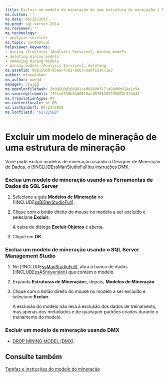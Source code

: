 ```yaml
---
title: Excluir um modelo de mineração de uma estrutura de mineração | Microsoft Docs
ms.custom: ''
ms.date: 06/13/2017
ms.prod: sql-server-2014
ms.reviewer: ''
ms.technology:
- analysis-services
ms.topic: conceptual
helpviewer_keywords:
- mining structures [Analysis Services], mining models
- deleting mining models
- removing mining models
- mining models [Analysis Services], deleting
ms.assetid: 9ab1506b-856e-4762-a663-5adf15ac71e3
author: minewiskan
ms.author: owend
manager: craigg
ms.openlocfilehash: 2b09560d26d201ced8160bf171a92dbb618a1c94
ms.sourcegitcommit: f7fced330b64d6616aeb8766747295807c92dd41
ms.translationtype: MT
ms.contentlocale: pt-BR
ms.lasthandoff: 04/23/2019
ms.locfileid: "62722568"
---
```

# <a name="delete-a-mining-model-from-a-mining-structure"></a>Excluir um modelo de mineração de uma estrutura de mineração
  Você pode excluir modelos de mineração usando o Designer de Mineração de Dados, o [!INCLUDE[ssManStudioFull](../../includes/ssmanstudiofull-md.md)]ou instruções DMX.  
  
### <a name="delete-a-mining-model-using-sql-server-data-tools"></a>Exclua um modelo de mineração usando as Ferramentas de Dados do SQL Server  
  
1.  Selecione a guia **Modelos de Mineração** no [!INCLUDE[ssBIDevStudioFull](../../includes/ssbidevstudiofull-md.md)].  
  
2.  Clique com o botão direito do mouse no modelo a ser excluído e selecione **Excluir**.  
  
     A caixa de diálogo **Excluir Objetos** é aberta.  
  
3.  Clique em **OK**.  
  
### <a name="delete-a-mining-model-using-sql-server-management-studio"></a>Exclua um modelo de mineração usando o SQL Server Management Studio  
  
1.  No [!INCLUDE[ssManStudioFull](../../includes/ssmanstudiofull-md.md)], abra o banco de dados [!INCLUDE[ssASnoversion](../../includes/ssasnoversion-md.md)] que contém o modelo.  
  
2.  Expanda **Estruturas de Mineração**e, depois, **Modelos de Mineração**.  
  
3.  Clique com o botão direito do mouse no modelo a ser excluído e selecione **Excluir**.  
  
     A exclusão do modelo não leva à exclusão dos dados de treinamento, mas apenas dos metadados e de quaisquer padrões criados durante o treinamento do modelo.  
  
### <a name="delete-a-mining-model-using-dmx"></a>Excluir um modelo de mineração usando DMX  
  
-   [DROP MINING MODEL &#40;DMX&#41;](/sql/dmx/drop-mining-model-dmx)  
  
## <a name="see-also"></a>Consulte também  
 [Tarefas e instruções do modelo de mineração](mining-model-tasks-and-how-tos.md)  
  
  
